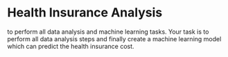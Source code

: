 # Health Insurance Analysis
to perform all data analysis and machine learning tasks. Your task is to perform all data analysis steps and finally create a machine learning model which can predict the health insurance cost.
